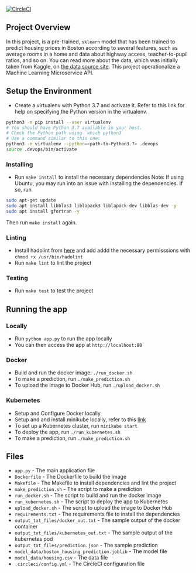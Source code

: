 [![CircleCI](https://dl.circleci.com/status-badge/img/gh/ifeLight/ml-kub-project/tree/main.svg?style=svg)](https://dl.circleci.com/status-badge/redirect/gh/ifeLight/ml-kub-project/tree/main)

## Project Overview

In this project, is a pre-trained, `sklearn` model that has been trained to predict housing prices in Boston according to several features, such as average rooms in a home and data about highway access, teacher-to-pupil ratios, and so on. You can read more about the data, which was initially taken from Kaggle, on [the data source site](https://www.kaggle.com/c/boston-housing). This project operationalize a Machine Learning Microservice API.

## Setup the Environment

* Create a virtualenv with Python 3.7 and activate it. Refer to this link for help on specifying the Python version in the virtualenv.

```bash
python3 -m pip install --user virtualenv
# You should have Python 3.7 available in your host. 
# Check the Python path using `which python3`
# Use a command similar to this one:
python3 -m virtualenv --python=<path-to-Python3.7> .devops
source .devops/bin/activate
```

### Installing

* Run `make install` to install the necessary dependencies
Note: If using Ubuntu, you may run into an issue with installing the dependencies. If so, run 

```bash
sudo apt-get update
sudo apt install libblas3 liblapack3 liblapack-dev libblas-dev -y
sudo apt install gfortran -y
```

Then run `make install` again.

### Linting

* Install hadolint from [here](https://github.com/hadolint/hadolint) and add addd the necessary permisssions with `chmod +x /usr/bin/hadolint`
* Run `make lint` to lint the project

### Testing

* Run `make test` to test the project

## Running the app

### Locally

* Run `python app.py` to run the app locally
* You can then access the app at `http://localhost:80`

### Docker

* Build and run the docker image: `./run_docker.sh`
* To make a prediction, run `./make_prediction.sh`
* To upload the image to Docker Hub, run `./upload_docker.sh`

### Kubernetes

* Setup and Configure Docker locally
* Setup and and install minikube locally, refer to this [link](https://kubernetes.io/docs/tasks/tools/install-minikube/)
* To set up a Kubernetes cluster, run `minikube start`
* To deploy the app, run `./run_kubernetes.sh`
* To make a prediction, run `./make_prediction.sh`

## Files

* `app.py` - The main application file
* `Dockerfile` - The Dockerfile to build the image
* `Makefile` - The Makefile to install dependencies and lint the project
* `make_prediction.sh` - The script to make a prediction
* `run_docker.sh` - The script to build and run the docker image
* `run_kubernetes.sh` - The script to deploy the app to Kubernetes
* `upload_docker.sh` - The script to upload the image to Docker Hub
* `requirements.txt` - The requirements file to install the dependencies
* `output_txt_files/docker_out.txt` - The sample output of the docker container
* `output_txt_files/kubernetes_out.txt` - The sample output of the kubernetes pod
* `output_txt_files/prediction.json` - The sample prediction
* `model_data/boston_housing_prediction.joblib` - The model file
* `model_data/housing.csv` - The data file
* `.circleci/config.yml` - The CircleCI configuration file